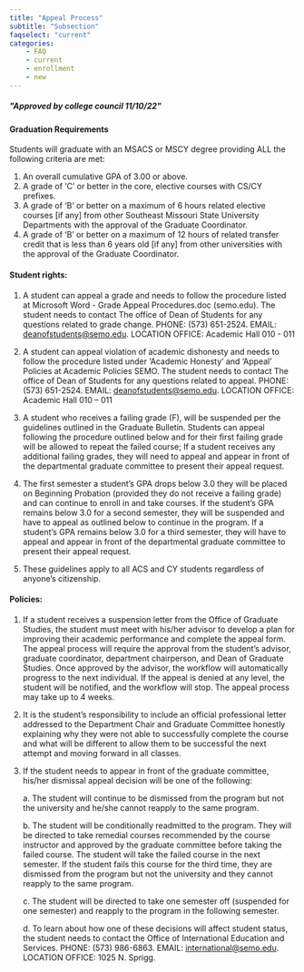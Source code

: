 ```yaml
---
title: "Appeal Process"
subtitle: "Subsection"
faqselect: "current"
categories:
    - FAQ
    - current
    - enrollment
    - new
---
```

##### "Approved by college council 11/10/22"

#### Graduation Requirements
Students will graduate with an MSACS or MSCY degree providing ALL the following criteria are met:

1. An overall cumulative GPA of 3.00 or above.
2. A grade of ‘C’ or better in the core, elective courses with CS/CY prefixes.
3. A grade of ‘B’ or better on a maximum of 6 hours related elective courses [if any] from other Southeast Missouri State
University Departments with the approval of the Graduate Coordinator.
4. A grade of ‘B’ or better on a maximum of 12 hours of related transfer credit that is less than 6 years old [if any] from other universities with the approval of the Graduate Coordinator.

#### Student rights:

1. A student can appeal a grade and needs to follow the procedure listed at Microsoft Word - Grade Appeal Procedures.doc (semo.edu). The student needs to contact The office of Dean of Students for any questions related to grade change. PHONE: (573) 651-2524. EMAIL: deanofstudents@semo.edu. LOCATION OFFICE: Academic Hall 010 - 011

2. A student can appeal violation of academic dishonesty and needs to follow the procedure listed under ‘Academic Honesty’ and ‘Appeal’ Policies at Academic Policies  SEMO. The student needs to contact The office of Dean of Students for any questions related to appeal. PHONE: (573) 651-2524. EMAIL: deanofstudents@semo.edu. LOCATION OFFICE: Academic Hall 010 – 011

3. A student who receives a failing grade (F), will be suspended per the guidelines outlined in the Graduate Bulletin. Students can appeal following the procedure outlined below and for their first failing grade will be allowed to repeat the failed course; If a student receives any additional failing grades, they will need to appeal and appear in front of the departmental graduate committee to present their appeal request.

4. The first semester a student’s GPA drops below 3.0 they will be placed on Beginning Probation (provided they do not receive a failing grade) and can continue to enroll in and take courses. If the student’s GPA remains below 3.0 for a second semester, they will be suspended and have to appeal as outlined below to continue in the program. If a student’s GPA remains below 3.0 for a third semester, they will have to appeal and appear in front of the departmental graduate committee to present their appeal request.
 
5. These guidelines apply to all ACS and CY students regardless of anyone’s citizenship.

#### Policies:

1. If a student receives a suspension letter from the Office of Graduate Studies, the student must meet with his/her advisor to develop a plan for improving their academic performance and complete the appeal form. The appeal process will require the approval from the student’s advisor, graduate coordinator, department chairperson, and Dean of Graduate Studies. Once approved by the advisor, the workflow will automatically progress to the next individual. If the appeal is denied at any level, the student will be notified, and the workflow will stop. The appeal process may take up to 4 weeks.

2. It is the student’s responsibility to include an official professional letter addressed to the Department Chair and Graduate Committee honestly explaining why they were not able to successfully complete the course and what will be different to allow them to be successful the next attempt and moving forward in all classes.

3. If the student needs to appear in front of the graduate committee, his/her dismissal appeal decision will be one of the following:

    a. The student will continue to be dismissed from the program but not the university and he/she cannot reapply to the same program.

    b. The student will be conditionally readmitted to the program. They will be directed to take remedial courses recommended by the course instructor and approved by the graduate committee before taking the failed course. The student will take the failed course in the next semester. If the student fails this course for the third time, they are dismissed from the program but not the university and they cannot reapply to the same program.

    c. The student will be directed to take one semester off (suspended for one semester) and reapply to the program in the following semester.

    d. To learn about how one of these decisions will affect student status, the student needs to contact the Office of International Education and Services. PHONE: (573) 986-6863. EMAIL: international@semo.edu. LOCATION OFFICE: 1025 N. Sprigg.